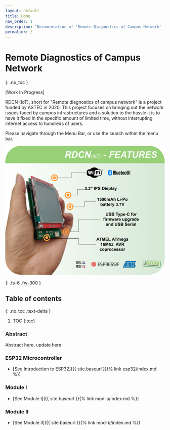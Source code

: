 ```yaml
---
layout: default
title: Home
nav_order: 1
description: "Documentation of 'Remote Diagnostics of Campus Network' - ASTEC funded project 2020."
permalink: /
---
```


# Remote Diagnostics of Campus Network
{: .no_toc }

[Work In Progress]

RDCN (IoT), short for "Remote diagnostics of campus network" is a project funded by ASTEC in 2020.
This project focuses on bringing out the network issues faced by campus infrastructures and a solution to the hassle it is to have it fixed in the specific amount of limited time, without interrupting internet access to hundreds of users. 


Please navigate through the Menu Bar, or use the search within the menu bar.



![Alt text](assets/features-round.png?raw=true "Power Adapter")

{: .fs-6 .fw-300 }


## Table of contents
{: .no_toc .text-delta }

1. TOC
{:toc}


### Abstract

Abstract here, update here

### ESP32 Microcontroller

- [See Introduction to ESP32]({{ site.baseurl }}{% link esp32/index.md %})

### Module I

- [See Module I]({{ site.baseurl }}{% link mod-a/index.md %})

### Module II

- [See Module II]({{ site.baseurl }}{% link mod-b/index.md %})
